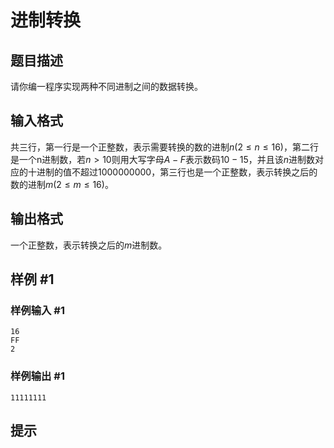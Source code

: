 # 进制转换

## 题目描述

请你编一程序实现两种不同进制之间的数据转换。


## 输入格式

共三行，第一行是一个正整数，表示需要转换的数的进制$n(2≤n≤16)$，第二行是一个n进制数，若$n>10$则用大写字母$A-F$表示数码$10-15$，并且该$n$进制数对应的十进制的值不超过$1000000000$，第三行也是一个正整数，表示转换之后的数的进制$m(2≤m≤16)$。


## 输出格式

一个正整数，表示转换之后的$m$进制数。


## 样例 #1

### 样例输入 #1
```
16
FF
2
```

### 样例输出 #1

```
11111111
```

## 提示


